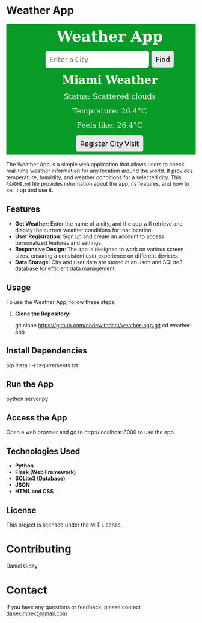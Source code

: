 # Weather App

![Weather App Screenshot](screenshot.png)

The Weather App is a simple web application that allows users to check real-time weather information for any location around the world. It provides temperature, humidity, and weather conditions for a selected city. This `README.md` file provides information about the app, its features, and how to set it up and use it.

## Features

- **Get Weather**: Enter the name of a city, and the app will retrieve and display the current weather conditions for that location.
- **User Registration**: Sign up and create an account to access personalized features and settings.
- **Responsive Design**: The app is designed to work on various screen sizes, ensuring a consistent user experience on different devices.
- **Data Storage**: City and user data are stored in an Json and SQLite3 database for efficient data management.

## Usage

To use the Weather App, follow these steps:

1. **Clone the Repository**:
  
   git clone https://github.com/codewithdani/weather-app.git
   cd weather-app

## Install Dependencies
pip install -r requirements.txt

## Run the App
python server.py

## Access the App
Open a web browser and go to http://localhost:8000 to use the app.

## Technologies Used
- **Python**
- **Flask (Web Framework)**
- **SQLite3 (Database)**
- **JSON**
- **HTML and CSS**

## License
This project is licensed under the MIT License.

# Contributing
Daniel Giday

# Contact
If you have any questions or feedback, please contact daneximpex@gmail.com
